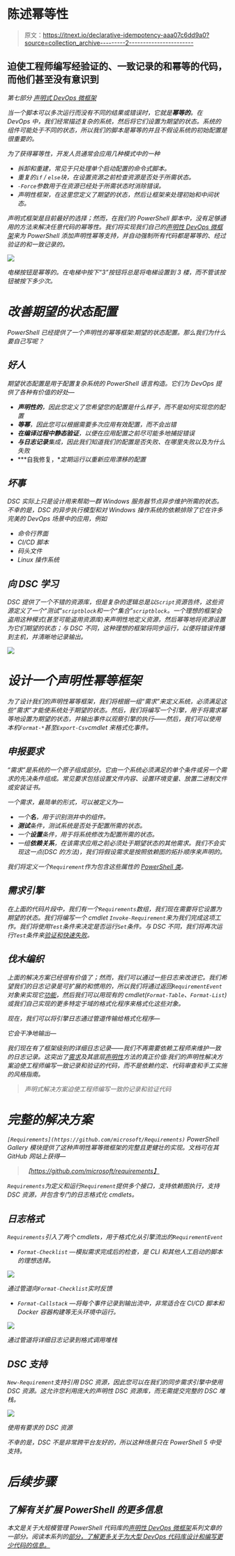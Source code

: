 # 陈述幂等性

> 原文：<https://itnext.io/declarative-idempotency-aaa07c6dd9a0?source=collection_archive---------2----------------------->

## 迫使工程师编写经验证的、一致记录的和幂等的代码，而他们甚至没有意识到

*第七部分 [*声明式 DevOps 微框架*](https://medium.com/@cjkuech/declarative-devops-microframeworks-9908c8d05332)*

*当一个脚本可以多次运行而没有不同的结果或错误时，它就是**幂等的**。在 DevOps 中，我们经常描述复杂的系统，然后将它们设置为期望的状态。系统的组件可能处于不同的状态，所以我们的脚本是幂等的并且不假设系统的初始配置是很重要的。*

*为了获得幂等性，开发人员通常会应用几种模式中的一种*

*   *拆卸和重建，常见于只处理单个启动配置的命令式脚本。*
*   *重复的`if` / `else`块，在设置资源之前检查资源是否处于所需状态。*
*   *`-Force`参数用于在资源已经处于所需状态时消除错误。*
*   *声明性框架，在这里您定义了期望的状态，然后让框架来处理初始和中间状态。*

*声明式框架是目前最好的选择；然而，在我们的 PowerShell 脚本中，没有足够通用的方法来解决任意代码的幂等性。我们将实现我们自己的[声明性 DevOps 微框架](https://medium.com/@cjkuech/declarative-devops-microframeworks-9908c8d05332)来为 PowerShell 添加声明性幂等支持，并自动强制所有代码都是幂等的、经过验证的和一致记录的。*

*![](img/f4ecbdb5273f0f2649b7346ecdfb58c4.png)*

*电梯按钮是幂等的。在电梯中按下“3”按钮将总是将电梯设置到 3 楼，而不管该按钮被按下多少次。*

# *改善期望的状态配置*

*PowerShell 已经提供了一个声明性的幂等框架:期望的状态配置。那么我们为什么要自己写呢？*

## *好人*

*期望状态配置是用于配置复杂系统的 PowerShell 语言构造。它们为 DevOps 提供了各种有价值的好处—*

*   ***声明性的**，因此您定义了您希望您的配置是什么样子，而不是如何实现您的配置*
*   ***等幂**，因此您可以根据需要多次应用有效配置，而不会出错*
*   ***在编译过程中静态验证**，以便在应用配置之前尽可能多地捕捉错误*
*   ***与日志记录**集成，因此我们知道我们的配置是否失败、在哪里失败以及为什么失败*
*   ***自我修复，**定期运行以重新应用漂移的配置*

## *坏事*

*DSC 实际上只是设计用来帮助一群 Windows 服务器节点异步维护所需的状态。不幸的是，DSC 的异步执行模型和对 Windows 操作系统的依赖排除了它在许多完美的 DevOps 场景中的应用，例如*

*   *命令行界面*
*   *CI/CD 脚本*
*   *码头文件*
*   *Linux 操作系统*

## *向 DSC 学习*

*DSC 提供了一个不错的资源库，但是复杂的逻辑总是以`Script`资源告终，这些资源定义了一个“测试”`scriptblock`和一个“集合”`scriptblock`。一个理想的框架会盗用这种模式(甚至可能盗用资源库)来声明性地定义资源，然后幂等地将资源设置为它们期望的状态；与 DSC 不同，这种理想的框架将同步运行，以便将错误传播到主机，并清晰地记录输出。*

*![](img/b661493ba97e9f480f3737bb54b64247.png)*

# *设计一个声明性幂等框架*

*为了设计我们的声明性幂等框架，我们将根据一组“需求”来定义系统，必须满足这些“需求”才能使系统处于期望的状态。然后，我们将编写一个引擎，用于将需求幂等地设置为期望的状态，并输出事件以观察引擎的执行——然后，我们可以使用本机`Format-*`甚至`Export-Csv`cmdlet 来格式化事件。*

## *申报要求*

*“需求”是系统的一个原子组成部分。它由一个系统必须满足的单个条件或另一个需求的先决条件组成。常见要求包括设置文件内容、设置环境变量、放置二进制文件或安装证书。*

*一个需求，最简单的形式，可以被定义为—*

*   *一个**名**，用于识别测井中的组件。*
*   ***测试**条件，测试系统是否处于配置所需的状态。*
*   *一个**设置**条件，用于将系统修改为配置所需的状态。*
*   *一组**依赖关系**，在该需求应用之前必须处于期望状态的其他需求。我们不会实现这一点(DSC 的方法)，我们将假设需求是按照依赖图的拓扑顺序来声明的。*

*我们将定义一个`Requirement`作为包含这些属性的 [PowerShell 类](https://medium.com/@cjkuech/functional-powershell-with-classes-820c8e9acd8f)。*

## *需求引擎*

*在上面的代码片段中，我们有一个`Requirements`数组，我们现在需要将它设置为期望的状态。我们将编写一个 cmdlet `Invoke-Requirement`来为我们完成这项工作。我们将使用`Test`条件来决定是否运行`Set`条件。与 DSC 不同，我们将再次运行`Test`条件来[验证和快速失败](https://medium.com/@cjkuech/defensive-powershell-with-validation-attributes-8e7303e179fd)。*

## *伐木编织*

*上面的解决方案已经很有价值了；然而，我们可以通过一些日志来改进它。我们希望我们的日志记录是可扩展的和惯用的，所以我们将通过返回`RequirementEvent`对象来实现它[功能](https://medium.com/@cjkuech/functional-programming-in-powershell-876edde1aadb)，然后我们可以用现有的 cmdlet(`Format-Table`、`Format-List`)或我们自己实现的更多特定于域的格式化程序来格式化这些对象。*

*现在，我们可以将引擎日志通过管道传输给格式化程序—*

*它会干净地输出—*

*我们现在有了框架级别的详细日志记录——我们不再需要依赖工程师来维护一致的日志记录。这突出了[需求](https://github.com/microsoft/Requirements)及其底层[声明性](https://medium.com/@cjkuech/declarative-devops-30788ddd43cd)方法的真正价值:我们的声明性解决方案迫使工程师编写一致记录和验证的代码，而不是依赖约定、代码审查和手工实施的风格指南。*

> *声明式解决方案迫使工程师编写一致的记录和验证代码*

# *完整的解决方案*

*`[Requirements](https://github.com/microsoft/Requirements)` PowerShell Gallery 模块提供了这种声明性幂等微框架的完整且更健壮的实现。文档可在其 GitHub 网站上获得—*

> *【https://github.com/microsoft/requirements】*

*`Requirements`为定义和运行`Requirement`提供多个接口，支持依赖图执行，支持 DSC 资源，并包含专门的日志格式化 cmdlets。*

## *日志格式*

*`Requirements`引入了两个 cmdlets，用于格式化从引擎流出的`RequirementEvent`*

*   *`Format-Checklist` —模拟需求完成后的检查，是 CLI 和其他人工启动的脚本的理想选择。*

*![](img/1fa9f48253a0d10574483fd864412f36.png)*

*通过管道向`Format-Checklist`实时反馈*

*   *`Format-Callstack` —将每个事件记录到输出流中，非常适合在 CI/CD 脚本和 Docker 容器构建等无头环境中运行。*

*![](img/960b2f999d2d9a86d83bacc45f11c533.png)*

*通过管道将详细日志记录到格式调用堆栈*

## *DSC 支持*

*`New-Requirement`支持引用 DSC 资源，因此您可以在我们的同步需求引擎中使用 DSC 资源。这允许您利用庞大的声明性 DSC 资源库，而无需提交完整的 DSC 堆栈。*

*![](img/9a3d21937d41b9c798dedafaf3ddb62d.png)*

*使用有要求的 DSC 资源*

*不幸的是，DSC 不是非常跨平台友好的，所以这种场景只在 PowerShell 5 中受支持。*

# *后续步骤*

## *了解有关扩展 PowerShell 的更多信息*

*本文是关于大规模管理 PowerShell 代码库的[声明性 DevOps 微框架](https://medium.com/@cjkuech/declarative-devops-microframeworks-9908c8d05332)系列文章的一部分。阅读本系列的[部分，了解更多关于为大型 DevOps 代码库设计和编写更少代码的信息。](https://medium.com/@cjkuech/declarative-devops-microframeworks-9908c8d05332)*
